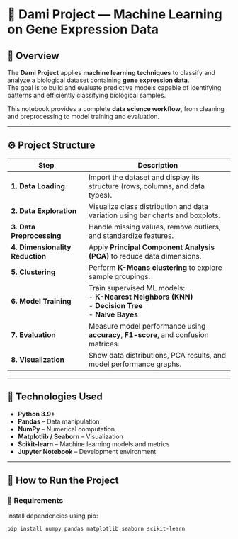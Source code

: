 # 🧬 Dami Project — Machine Learning on Gene Expression Data

## 📖 Overview
The **Dami Project** applies **machine learning techniques** to classify and analyze a biological dataset containing **gene expression data**.  
The goal is to build and evaluate predictive models capable of identifying patterns and efficiently classifying biological samples.

This notebook provides a complete **data science workflow**, from cleaning and preprocessing to model training and evaluation.

---

## ⚙️ Project Structure

| Step | Description |
|------|--------------|
| **1. Data Loading** | Import the dataset and display its structure (rows, columns, and data types). |
| **2. Data Exploration** | Visualize class distribution and data variation using bar charts and boxplots. |
| **3. Data Preprocessing** | Handle missing values, remove outliers, and standardize features. |
| **4. Dimensionality Reduction** | Apply **Principal Component Analysis (PCA)** to reduce data dimensions. |
| **5. Clustering** | Perform **K-Means clustering** to explore sample groupings. |
| **6. Model Training** | Train supervised ML models: <br> - **K-Nearest Neighbors (KNN)** <br> - **Decision Tree** <br> - **Naive Bayes** |
| **7. Evaluation** | Measure model performance using **accuracy**, **F1-score**, and confusion matrices. |
| **8. Visualization** | Show data distributions, PCA results, and model performance graphs. |

---

## 🧰 Technologies Used

- **Python 3.9+**
- **Pandas** – Data manipulation  
- **NumPy** – Numerical computation  
- **Matplotlib / Seaborn** – Visualization  
- **Scikit-learn** – Machine learning models and metrics  
- **Jupyter Notebook** – Development environment  

---

## 🧪 How to Run the Project

### 🔧 Requirements
Install dependencies using pip:
```bash
pip install numpy pandas matplotlib seaborn scikit-learn
